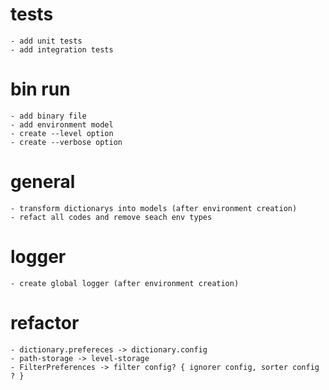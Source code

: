 # tests
    - add unit tests
    - add integration tests

# bin run
    - add binary file
    - add environment model
    - create --level option
    - create --verbose option

# general
    - transform dictionarys into models (after environment creation)
    - refact all codes and remove seach env types

# logger
    - create global logger (after environment creation)

# refactor
    - dictionary.prefereces -> dictionary.config
    - path-storage -> level-storage
    - FilterPreferences -> filter config? { ignorer config, sorter config ? }
